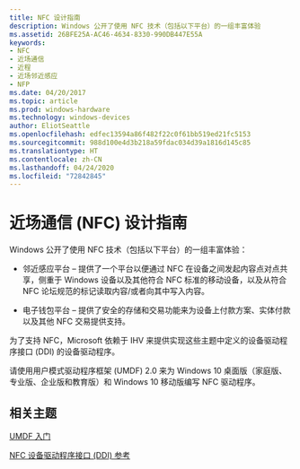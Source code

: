 ```yaml
---
title: NFC 设计指南
description: Windows 公开了使用 NFC 技术（包括以下平台）的一组丰富体验
ms.assetid: 26BFE25A-AC46-4634-8330-990DB447E55A
keywords:
- NFC
- 近场通信
- 近程
- 近场邻近感应
- NFP
ms.date: 04/20/2017
ms.topic: article
ms.prod: windows-hardware
ms.technology: windows-devices
author: EliotSeattle
ms.openlocfilehash: edfec13594a86f482f22c0f61bb519ed21fc5153
ms.sourcegitcommit: 988d100e4d3b218a59fdac034d39a1816d145c85
ms.translationtype: HT
ms.contentlocale: zh-CN
ms.lasthandoff: 04/24/2020
ms.locfileid: "72842845"
---
```

# <a name="near-field-communications-nfc-design-guide"></a>近场通信 (NFC) 设计指南

Windows 公开了使用 NFC 技术（包括以下平台）的一组丰富体验：

- 邻近感应平台 – 提供了一个平台以便通过 NFC 在设备之间发起内容点对点共享，侧重于 Windows 设备以及其他符合 NFC 标准的移动设备，以及从符合 NFC 论坛规范的标记读取内容/或者向其中写入内容。

- 电子钱包平台 – 提供了安全的存储和交易功能来为设备上付款方案、实体付款以及其他 NFC 交易提供支持。

为了支持 NFC，Microsoft 依赖于 IHV 来提供实现这些主题中定义的设备驱动程序接口 (DDI) 的设备驱动程序。

请使用用户模式驱动程序框架 (UMDF) 2.0 来为 Windows 10 桌面版（家庭版、专业版、企业版和教育版）和 Windows 10 移动版编写 NFC 驱动程序。

## <a name="related-topics"></a>相关主题

[UMDF 入门](https://docs.microsoft.com/windows-hardware/drivers/wdf/getting-started-with-umdf-version-2)  

[NFC 设备驱动程序接口 (DDI) 参考](https://docs.microsoft.com/windows-hardware/drivers/ddi/index)    
